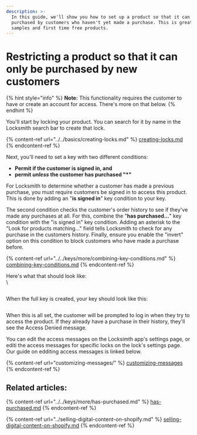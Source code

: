 ```yaml
---
description: >-
  In this guide, we'll show you how to set up a product so that it can only be
  purchased by customers who haven't yet made a purchase. This is great for
  samples and first time free products.
---
```


# Restricting a product so that it can only be purchased by new customers

{% hint style="info" %}
**Note:** This functionality requires the customer to have or create an account for access. There's more on that below.
{% endhint %}

You'll start by locking your product. You can search for it by name in the Locksmith search bar to create that lock.&#x20;

{% content-ref url="../../basics/creating-locks.md" %}
[creating-locks.md](../../basics/creating-locks.md)
{% endcontent-ref %}

Next, you'll need to set a key with two different conditions:&#x20;

* **Permit if the customer is signed in, and**
* **permit&#x20;**_**unless**_**&#x20;the customer has purchased "\*"**

For Locksmith to determine whether a customer has made a previous purchase, you must require  customers be signed in to access this product. This is done by adding an "**is signed in**" key condition to your key.

The second condition checks the customer's order history to see if they've made any purchases at all. For this, combine the "**has purchased...**" key condition with the "is signed in" key condition. Adding an asterisk to the "Look for products matching..." field tells Locksmith to check for any purchase in the customers history. Finally, ensure you enable the "invert" option on this condition to block customers who have made a purchase before.

{% content-ref url="../../keys/more/combining-key-conditions.md" %}
[combining-key-conditions.md](../../keys/more/combining-key-conditions.md)
{% endcontent-ref %}

Here's what that should look like:\
\


<figure><img src="../../.gitbook/assets/Screenshot 2024-01-09 at 2.18.23 PM.png" alt=""><figcaption></figcaption></figure>

When the full key is created, your key should look like this:&#x20;

<figure><img src="../../.gitbook/assets/Screenshot 2024-01-09 at 2.19.54 PM.png" alt=""><figcaption></figcaption></figure>

When this is all set, the customer will be prompted to log in when they try to access the product. If they already have a purchase in their history, they'll see the Access Denied message.&#x20;

You can edit the access messages on the Locksimth app's settings page, or editi the access messages for specific locks on the lock's settings page. Our guide on edditing access messages is linked below.

{% content-ref url="customizing-messages/" %}
[customizing-messages](customizing-messages/)
{% endcontent-ref %}

## Related articles:

{% content-ref url="../../keys/more/has-purchased.md" %}
[has-purchased.md](../../keys/more/has-purchased.md)
{% endcontent-ref %}

{% content-ref url="../selling-digital-content-on-shopify.md" %}
[selling-digital-content-on-shopify.md](../selling-digital-content-on-shopify.md)
{% endcontent-ref %}
